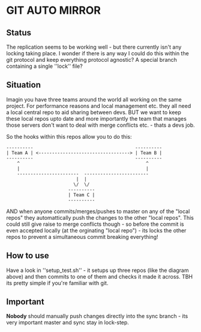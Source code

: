 
# GIT AUTO MIRROR

## Status
The replication seems to be working well - but there currently isn't any locking taking place. I wonder if there is any way I could do this within the git protocol and keep everything protocol agnostic? A special branch containing a single ''lock'' file?

## Situation
Imagin you have three teams around the world all working on the same project. For performance reasons and local management etc. they all need a local central repo to aid sharing between devs. BUT we want to keep these local repos upto date and more importantly the team that manages those servers don't want to deal with merge conflicts etc. - thats a devs job.

So the hooks within this repos allow you to do this:

```
----------                                      ----------
| Team A | <----------------------------------> | Team B |
----------                                      ----------
    ^                                               ^
    |                                               |
    -----------------------  ------------------------
                          |  |
                         \/  \/
                       ----------
                       | Team C |
                       ----------
```

AND when anyone commits/merges/pushes to master on any of the "local repos" they automattically push the changes to the other "local repos". This could still give raise to merge conflicts though - so before the commit is even accepted locally (at the orginating "local repo") - its locks the other repos to prevent a simultaneous commit breaking everything!

## How to use
Have a look in ''setup\_test.sh'' - it setups up three repos (like the diagram above) and then commits to one of them and checks it made it across. TBH its pretty simple if you're familiar with git.

## Important
__Nobody__ should manually push changes directly into the sync branch - its very important master and sync stay in lock-step.

